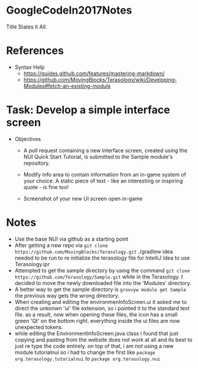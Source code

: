 # GoogleCodeIn2017Notes
Title States it All.

# References
* Syntax Help
   * https://guides.github.com/features/mastering-markdown/
   * https://github.com/MovingBlocks/Terasology/wiki/Developing-Modules#fetch-an-existing-module

# Task: Develop a simple interface screen
* Objectives

  * A pull request containing a new interface screen, created using the NUI Quick Start Tutorial, is submitted to the Sample module's repository.

  * Modify info area to contain information from an in-game system of your choice. A static piece of text - like an interesting or inspiring quote - is fine too!

  * Screenshot of your new UI screen open in-game

# Notes
  * Use the base NUI via github as a starting point
  * After getting a new repo via ```git clone https://github.com/MovingBlocks/Terasology.git``` ./gradlew idea needed to be run to re initialize the terasology file for IntelliJ Idea to use Terasology.ipr
  * Attempted to get the sample directory by using the command ```git clone https://github.com/Terasology/Sample.git``` while in the Terasology. I decided to move the newly downloaded file into the 'Modules' directory.
  * A better way to get the sample directory is ```groovyw module get Sample``` the previous way gets the wrong directory.
  * When creating and editing the environmenInfoScreen.ui it asked me to direct the unkonwn 'ui' file extension, so i pointed it to the standard text file. as a result, now when opening these files, the icon has a small green 'Qt' on the bottom right. everything inside the ui files are now unexpected tokens. 
  * while editing the EnvironmentInfoScreen.java class i found that just copying and pasting from the website does not work at all and its best to just re type the code entirely. on top of that, i am not using a new module tutorialnui so i had to change the first like ```package org.terasology.tutorialnui``` to ```package org.terasology.nui```
